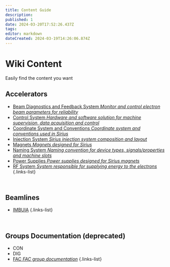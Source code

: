 ```yaml
---
title: Content Guide
description: 
published: 1
date: 2024-03-20T17:52:26.437Z
tags: 
editor: markdown
dateCreated: 2024-03-19T14:26:06.874Z
---
```


# Wiki Content
Easily find the content you want

## Accelerators

- [Beam Diagnostics and Feedback System *Monitor and control electron beam parameters for reliability*](/Machine/beam_diag_feedback_syst)
- [Control System *Hardware and software solution for machine supervision, data acquisition and control*](/Machine/control_system)
- [Coordinate System and Conventions *Coordinate system and conventions used in Sirius*](/Machine/coord_syst)
- [Injection System *Sirius injection system composition and layout*](/Machine/injection_system)
- [Magnets *Magnets designed for Sirius*](/Machine/magnets)
- [Naming System *Naming convention for device types, signals/properties and machine slots*](/Machine/naming_system)
- [Power Supplies *Power supplies designed for Sirius magnets*](/Machine/power_supplies)
- [RF System *System responsible for supplying energy to the electrons*](/Machine/rf_system)
{.links-list}

<br />

## Beamlines

- [IMBUIA](/Beamlines/Imbuia/imb_page)
{.links-list}

<br />

## Groups Documentation (deprecated)

- CON
- DIG
- [FAC *FAC group documentation*](/Machine/Groups/FAC/fac_page)
{.links-list}